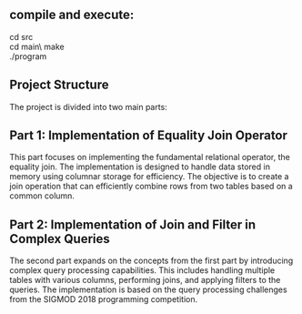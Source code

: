 ## compile and execute:
cd src\
cd main\ 
make\
./program

## Project Structure
The project is divided into two main parts:

## Part 1: Implementation of Equality Join Operator
This part focuses on implementing the fundamental relational operator, the equality join. The implementation is designed to handle data stored in memory using columnar storage for efficiency. The objective is to create a join operation that can efficiently combine rows from two tables based on a common column.

## Part 2: Implementation of Join and Filter in Complex Queries
The second part expands on the concepts from the first part by introducing complex query processing capabilities. This includes handling multiple tables with various columns, performing joins, and applying filters to the queries. The implementation is based on the query processing challenges from the SIGMOD 2018 programming competition.
